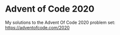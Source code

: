 # Advent of Code 2020
My solutions to the Advent Of Code 2020 problem set: https://adventofcode.com/2020